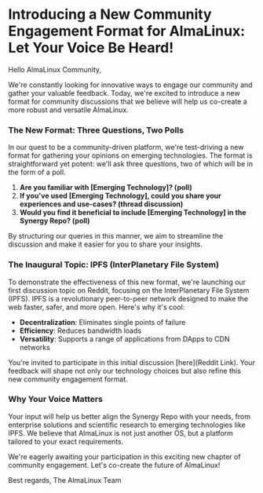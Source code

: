 
# Introducing a New Community Engagement Format for AlmaLinux: Let Your Voice Be Heard!

Hello AlmaLinux Community,

We're constantly looking for innovative ways to engage our community and gather your valuable feedback. Today, we're excited to introduce a new format for community discussions that we believe will help us co-create a more robust and versatile AlmaLinux.

### The New Format: Three Questions, Two Polls

In our quest to be a community-driven platform, we're test-driving a new format for gathering your opinions on emerging technologies. The format is straightforward yet potent: we'll ask three questions, two of which will be in the form of a poll.

1. **Are you familiar with [Emerging Technology]? (poll)**
2. **If you've used [Emerging Technology], could you share your experiences and use-cases? (thread discussion)**
3. **Would you find it beneficial to include [Emerging Technology] in the Synergy Repo? (poll)**

By structuring our queries in this manner, we aim to streamline the discussion and make it easier for you to share your insights.

### The Inaugural Topic: IPFS (InterPlanetary File System)

To demonstrate the effectiveness of this new format, we're launching our first discussion topic on Reddit, focusing on the InterPlanetary File System (IPFS). IPFS is a revolutionary peer-to-peer network designed to make the web faster, safer, and more open. Here's why it's cool:

- **Decentralization**: Eliminates single points of failure
- **Efficiency**: Reduces bandwidth loads
- **Versatility**: Supports a range of applications from DApps to CDN networks

You're invited to participate in this initial discussion [here](Reddit Link). Your feedback will shape not only our technology choices but also refine this new community engagement format.

### Why Your Voice Matters

Your input will help us better align the Synergy Repo with your needs, from enterprise solutions and scientific research to emerging technologies like IPFS. We believe that AlmaLinux is not just another OS, but a platform tailored to your exact requirements.

We're eagerly awaiting your participation in this exciting new chapter of community engagement. Let's co-create the future of AlmaLinux!

Best regards,
The AlmaLinux Team
